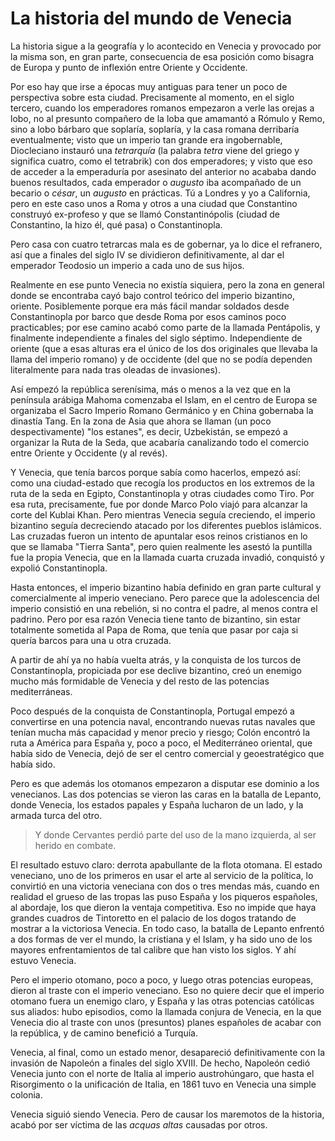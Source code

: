 # La historia del mundo de Venecia

La historia sigue a la geografía y lo acontecido en Venecia y provocado por la
misma son, en gran parte, consecuencia de esa posición como bisagra de Europa y
punto de inflexión entre Oriente y Occidente.

Por eso hay que irse a épocas muy antiguas para tener un poco de perspectiva
sobre esta ciudad. Precisamente al momento, en el siglo tercero, cuando los
emperadores romanos empezaron a verle las orejas a lobo, no al presunto
compañero de la loba que amamantó a Rómulo y Remo, sino a lobo bárbaro que
soplaría, soplaría, y la casa romana derribaría eventualmente; visto que un
imperio tan grande era ingobernable, Diocleciano instauró una *tetrarquía* (la
palabra *tetra* viene del griego y significa cuatro, como el tetrabrik) con dos
emperadores; y visto que eso de acceder a la emperaduría por asesinato del
anterior no acababa dando buenos resultados, cada emperador o *augusto* iba
acompañado de un becario o *césar*, un *augusto* en prácticas. Tú a Londres y yo
a California, pero en este caso unos a Roma y otros a una ciudad que Constantino
construyó ex-profeso y que se llamó Constantinópolis (ciudad de Constantino, la
hizo él, qué pasa) o Constantinopla.

Pero casa con cuatro tetrarcas mala es de gobernar, ya lo dice el refranero, así
que a finales del siglo IV se dividieron definitivamente, al dar el emperador
Teodosio un imperio a cada uno de sus hijos.

Realmente en ese punto Venecia no existía siquiera, pero la zona en general
donde se encontraba cayó bajo control teórico del imperio bizantino,
oriente. Posiblemente porque era más fácil mandar soldados desde Constantinopla
por barco que desde Roma por esos caminos poco practicables; por ese camino
acabó como parte de la llamada Pentápolis, y finalmente independiente a finales
del siglo séptimo. Independiente de oriente (que a esas alturas era el único de
los dos originales que llevaba la llama del imperio romano) y de occidente (del
que no se podía dependen literalmente para nada tras oleadas de invasiones).

Así empezó la república serenísima, más o menos a la vez que en la península
arábiga Mahoma comenzaba el Islam, en el centro de Europa se organizaba el Sacro
Imperio Romano Germánico y en China gobernaba la dinastía Tang. En la zona de
Asia que ahora se llaman (un poco despectivamente) "los estanes", es decir,
Uzbekistán, se empezó a organizar la Ruta de la Seda, que acabaría canalizando
todo el comercio entre Oriente y Occidente (y al revés).

Y Venecia, que tenía barcos porque sabía como hacerlos, empezó así: como una ciudad-estado que recogía los
productos en los extremos de la ruta de la seda en Egipto, Constantinopla y otras
ciudades como Tiro. Por esa ruta, precisamente, fue por donde Marco Polo viajó
para alcanzar la corte del Kublai Khan. Pero mientras Venecia seguía creciendo,
el imperio bizantino seguía decreciendo atacado por los diferentes pueblos
islámicos. Las cruzadas fueron un intento de apuntalar esos reinos cristianos en
lo que se llamaba "Tierra Santa", pero quien realmente les asestó la puntilla
fue la propia Venecia, que en la llamada cuarta cruzada invadió, conquistó y
expolió Constantinopla.

Hasta entonces, el imperio bizantino había definido en gran parte cultural y
comercialmente al imperio veneciano. Pero parece que la adolescencia del imperio
consistió en una rebelión, si no contra el padre, al menos contra el
padrino. Pero por esa razón Venecia tiene tanto de bizantino, sin estar
totalmente sometida al Papa de Roma, que tenía que pasar por
caja si quería barcos para una u otra cruzada.

A partir de ahí ya no había vuelta atrás, y la conquista
de los turcos de Constantinopla, propiciada por ese declive bizantino, creó un
enemigo mucho más formidable de Venecia y del resto de las potencias
mediterráneas.

Poco después de la conquista de Constantinopla, Portugal empezó a convertirse en
una potencia naval, encontrando nuevas rutas navales que tenían mucha más
capacidad y menor precio y riesgo; Colón encontró la ruta a América para España
y, poco a poco, el Mediterráneo oriental, que había sido de Venecia, dejó de ser
el centro comercial y geoestratégico que había sido.

Pero es que además los otomanos empezaron a disputar ese dominio a los
venecianos. Las dos potencias se vieron las caras en la batalla de Lepanto, donde
Venecia, los estados papales y España lucharon de un lado, y la armada turca del
otro.

> Y donde Cervantes perdió parte del uso de la mano izquierda, al ser herido en
  combate.

El resultado estuvo claro: derrota apabullante de la flota otomana. El estado
veneciano, uno de los primeros en usar el arte al servicio de la política, lo
convirtió en una victoria veneciana con dos o tres mendas más, cuando en
realidad el grueso de las tropas las puso España y los piqueros españoles, al
abordaje, los que dieron la ventaja competitiva. Eso no impide que haya grandes
cuadros de Tintoretto en el palacio de los dogos tratando de mostrar a la
victoriosa Venecia. En todo caso, la batalla de Lepanto enfrentó a dos formas de
ver el mundo, la cristiana y el Islam, y ha sido uno de los mayores
enfrentamientos de tal calibre que han visto los siglos. Y ahí estuvo Venecia.


Pero
el imperio otomano, poco a poco, y luego
otras potencias europeas, dieron al traste con el imperio veneciano. Eso no
quiere decir que el imperio otomano fuera un enemigo claro, y España y las otras
potencias católicas sus aliados: hubo episodios, como la llamada conjura de
Venecia, en la que Venecia dio al traste con unos (presuntos) planes españoles
de acabar con la república, y de camino benefició a Turquía.

Venecia, al final, como un estado menor, desapareció definitivamente con la
invasión de Napoleón a finales del siglo 
XVIII. De hecho, Napoleón cedió Venecia junto con el norte de Italia al imperio
austrohúngaro, que hasta el Risorgimento o la unificación de Italia, en 1861
tuvo en Venecia una simple colonia.

Venecia siguió siendo Venecia. Pero de causar los maremotos de la historia,
acabó por ser víctima de las *acquas altas* causadas por otros.

